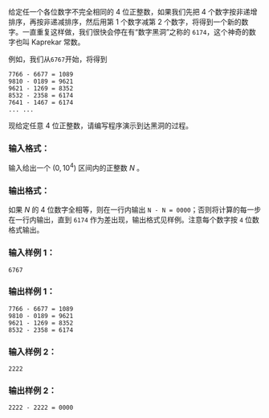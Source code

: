 <!-- Title
数字黑洞 (20)
-->
给定任一个各位数字不完全相同的 4 位正整数，如果我们先把 4 个数字按非递增排序，再按非递减排序，然后用第 1 个数字减第 2
个数字，将得到一个新的数字。一直重复这样做，我们很快会停在有“数字黑洞”之称的 `6174`，这个神奇的数字也叫 Kaprekar 常数。

例如，我们从`6767`开始，将得到

    
    
    7766 - 6677 = 1089
    9810 - 0189 = 9621
    9621 - 1269 = 8352
    8532 - 2358 = 6174
    7641 - 1467 = 6174
    ... ...

现给定任意 4 位正整数，请编写程序演示到达黑洞的过程。

### 输入格式：

输入给出一个 $(0, 10^4)$ 区间内的正整数 $N$ 。

### 输出格式：

如果 $N$ 的 4 位数字全相等，则在一行内输出 `N - N = 0000`；否则将计算的每一步在一行内输出，直到 `6174`
作为差出现，输出格式见样例。注意每个数字按 `4` 位数格式输出。

### 输入样例 1：

    
    
    6767

### 输出样例 1：

    
    
    7766 - 6677 = 1089
    9810 - 0189 = 9621
    9621 - 1269 = 8352
    8532 - 2358 = 6174

### 输入样例 2：

    
    
    2222

### 输出样例 2：

    
    
    2222 - 2222 = 0000

